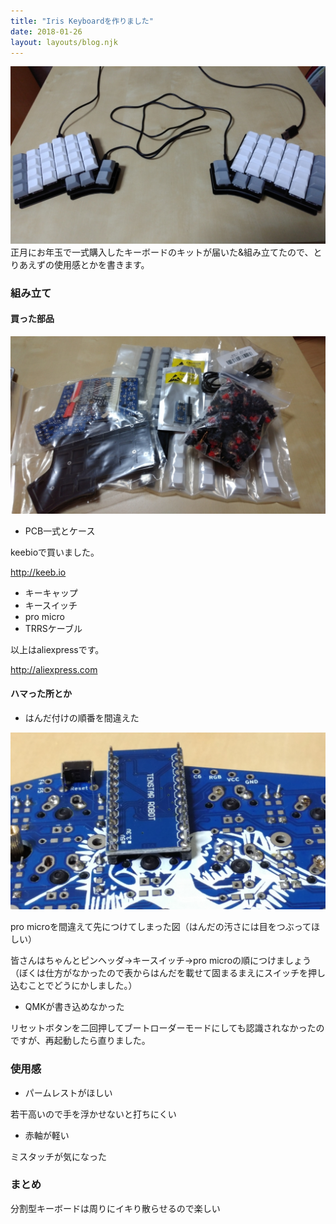 ```yaml
---
title: "Iris Keyboardを作りました"
date: 2018-01-26
layout: layouts/blog.njk
---
```

<p><img src="/img/blog/20180126171950.jpg"><br />正月にお年玉で一式購入したキーボードのキットが届いた&amp;組み立てたので、とりあえずの使用感とかを書きます。</p>
<h3>組み立て</h3>
<h4>買った部品</h4>
<p><img src="/img/blog/20180126173625.jpg"></p>
<ul>
<li>PCB一式とケース</li>
</ul>
<p>keebioで買いました。</p>
<p><a href="http://keeb.io" target="_blank" rel="noopener noreferrer">http://keeb.io</a></p>
<ul>
<li>キーキャップ</li>
<li>キースイッチ</li>
<li>pro micro</li>
<li>TRRSケーブル</li>
</ul>
<p>以上はaliexpressです。</p>
<p><a href="http://aliexpress.com" target="_blank" rel="noopener noreferrer">http://aliexpress.com</a></p>
<h4>ハマった所とか</h4>
<ul>
<li>はんだ付けの順番を間違えた</li>
</ul>
<p><img src="/img/blog/20180126172203.jpg"></p>
<p>pro microを間違えて先につけてしまった図（はんだの汚さには目をつぶってほしい）</p>
<p>皆さんはちゃんとピンヘッダ→キースイッチ→pro microの順につけましょう（ぼくは仕方がなかったので表からはんだを載せて固まるまえにスイッチを押し込むことでどうにかしました。）</p>
<ul>
<li>QMKが書き込めなかった</li>
</ul>
<p>リセットボタンを二回押してブートローダーモードにしても認識されなかったのですが、再起動したら直りました。</p>
<h3>使用感</h3>
<ul>
<li>パームレストがほしい</li>
</ul>
<p>若干高いので手を浮かせないと打ちにくい</p>
<ul>
<li>赤軸が軽い</li>
</ul>
<p>ミスタッチが気になった</p>
<h3>まとめ</h3>
<p>分割型キーボードは周りにイキり散らせるので楽しい</p>